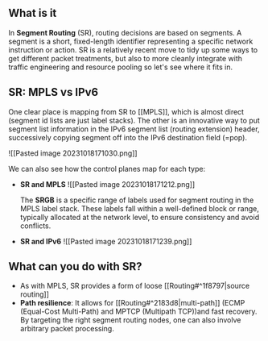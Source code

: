 ## What is it

In **Segment Routing** (SR), routing decisions are based on segments. A segment is a short, fixed-length identifier representing a specific network instruction or action. 
SR is a relatively recent move to tidy up some ways to get different packet treatments, but also to more cleanly integrate with traffic engineering and resource pooling so let's see where it fits in.

## SR: MPLS vs IPv6

One clear place is mapping from SR to [[MPLS]], which is almost direct (segment id lists are just label stacks). The other is an innovative way to put segment list information in the IPv6 segment list (routing extension) header, successively copying segment off into the IPv6 destination field (=pop).

![[Pasted image 20231018171030.png]]

We can also see how the control planes map for each type:
- **SR and MPLS**
	![[Pasted image 20231018171212.png]]
	
	The **SRGB** is a specific range of labels used for segment routing in the MPLS label stack. These labels fall within a well-defined block or range, typically allocated at the network level, to ensure consistency and avoid conflicts.


- **SR and IPv6**
	![[Pasted image 20231018171239.png]]

## What can you do with SR?

- As with MPLS, SR provides a form of loose [[Routing#^1f8797|source routing]] 
- **Path resilience**:  It allows for [[Routing#^2183d8|multi-path]] (ECMP (Equal-Cost Multi-Path) and MPTCP (Multipath TCP))and fast recovery. By targeting the right segment routing nodes, one can also involve arbitrary packet processing.



